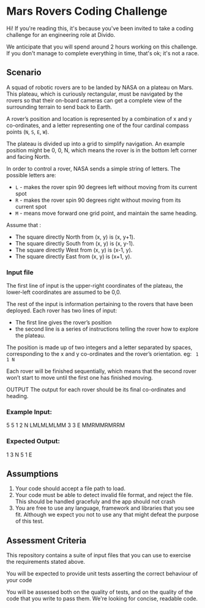 # Mars Rovers Coding Challenge

Hi! If you're reading this, it's because you've been invited to 
take a coding challenge for an engineering role at Divido.

We anticipate that you will spend around 2 hours working on
this challenge. If you don't manage to complete everything in
time, that's ok; it's not a race.

## Scenario

A squad of robotic rovers are to be landed by NASA on a plateau on Mars. 
This plateau, which is curiously rectangular, must be navigated by the 
rovers so that their on-board cameras can get a complete view of the 
surrounding terrain to send back to Earth.

A rover’s position and location is represented by a combination of x and y 
co-ordinates, and a letter representing one of the four cardinal compass 
points (`N`, `S`, `E`, `W`). 

The plateau is divided up into a grid to simplify navigation. 
An example position might be 0, 0, N, which means the rover is in 
the bottom left corner and facing North.

In order to control a rover, NASA sends a simple string of letters. 
The possible letters are:

* `L` - makes the rover spin 90 degrees left without moving from its current spot
* `R` - makes the rover spin 90 degrees right without moving from its current spot
* `M` - means move forward one grid point, and maintain the same heading.

Assume that :
* The square directly North from (x, y) is (x, y+1).
* The square directly South from (x, y) is (x, y-1).
* The square directly West from (x, y) is (x-1, y).
* The square directly East from (x, y) is (x+1, y).

### Input file
The first line of input is the upper-right coordinates of the plateau, the lower-left 
coordinates are assumed to be 0,0.

The rest of the input is information pertaining to the rovers that have been deployed. 
Each rover has two lines of input:

* The first line gives the rover’s position
* the second line is a series of instructions telling the rover how to explore the plateau.

The position is made up of two integers and a letter separated by spaces, corresponding to 
the x and y co-ordinates and the rover’s orientation. eg: ` 1 1 N`

Each rover will be finished sequentially, which means that the second rover won’t start to move until the first one has finished moving.

OUTPUT The output for each rover should be its final co-ordinates and heading.

### Example Input: 
5 5
1 2 N
LMLMLMLMM
3 3 E
MMRMMRMRRM

### Expected Output:

1 3 N
5 1 E

## Assumptions

1. Your code should accept a file path to load.
2. Your code must be able to detect invalid file format, and reject
   the file. This should be handled gracefuly and the app should not crash
3. You are free to use any language, framework and libraries that you see fit. Although  we expect you not to use
   any that might defeat the purpose of this test.

## Assessment Criteria

This repository contains a suite of input files that you can use to exercise the requirements stated above. 

You will be expected to provide unit tests asserting the correct behaviour of your code

You will be assessed both on the quality of tests, and on
the quality of the code that you write to pass them. We're looking
for concise, readable code.
